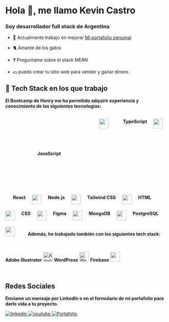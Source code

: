 # Hola 👋, me llamo Kevin Castro

### Soy desarrollador full stack de Argentina
  

- 🔭 Actualmente trabajo en mejorar [Mi portafolio personal](https://portafolio3-95zh.vercel.app/)  
  

- 🐈 Amante de los gatos
  

- ❓ Preguntame sobre el stack MERN   
  

- 💵 puedo crear tu sitio web para vender y ganar dinero.  
  

## 🚀 Tech Stack en los que trabajo

**El Bootcamp de Henry me ha permitido adquirir experiencia y conocimiento de las siguientes tecnologias:**

<br/>

<div style="display: flex; flex-wrap: wrap; gap: 20px;">
    <strong style="padding:100px" >JavaScript</strong>
    <img src="https://cdn.jsdelivr.net/gh/devicons/devicon/icons/javascript/javascript-original.svg" height="30" />&nbsp
    <strong>TypeScript</strong>
    <img src="https://cdn.jsdelivr.net/gh/devicons/devicon/icons/typescript/typescript-original.svg" height="30" />&nbsp
    <strong>React</strong>
    <img src="https://cdn.jsdelivr.net/gh/devicons/devicon/icons/react/react-original.svg" height="30" />
    <strong>Node.js</strong>
    <img src="https://cdn.jsdelivr.net/gh/devicons/devicon/icons/nodejs/nodejs-original.svg" height="30" />
    <strong>Tailwind CSS</strong>
    <img src="https://www.vectorlogo.zone/logos/tailwindcss/tailwindcss-icon.svg" height="30" />
    <strong>HTML</strong>
    <img src="https://cdn.jsdelivr.net/gh/devicons/devicon/icons/html5/html5-original.svg" height="30" />
    <strong>CSS</strong>
     <img src="https://cdn.jsdelivr.net/gh/devicons/devicon/icons/css3/css3-original.svg" height="30" />
    <strong>Figma</strong>
    <img src="https://cdn.jsdelivr.net/gh/devicons/devicon/icons/figma/figma-original.svg" height="30" />
    <strong>MongoDB</strong>
    <img src="https://cdn.jsdelivr.net/gh/devicons/devicon/icons/mongodb/mongodb-original.svg" height="30" />
    <strong>PostgreSQL</strong>
    <img src="https://cdn.jsdelivr.net/gh/devicons/devicon/icons/postgresql/postgresql-original.svg" height="30" />
    <br/>
  <br/>


  
**Además, he trabajado también con los siguientes tech stack:**

<strong>Adobe Illustrator</strong>
    <img src="https://upload.wikimedia.org/wikipedia/commons/f/fb/Adobe_Illustrator_CC_icon.svg" height="30" alt="Adobe Illustrator" />
    <strong>WordPress</strong>
    <img src="https://upload.wikimedia.org/wikipedia/commons/9/98/WordPress_blue_logo.svg" height="30" alt="WordPress azul" />
    <strong>Firebase</strong>
    <img src="https://cdn.jsdelivr.net/gh/devicons/devicon/icons/firebase/firebase-plain.svg" height="30" />
</div>

<br/>

## Redes Sociales
**Enviame un mensaje por LinkedIn o en el formulario de mi portafolio para darle vida a tu proyecto.**
<div align="start">
<a href="https://www.linkedin.com/in/kevin-castro-b12357214/" target="_blank">
<img src=https://img.shields.io/badge/linkedin-%231E77B5.svg?&style=for-the-badge&logo=linkedin&logoColor=white alt=linkedin style="margin-bottom: 5px;" />
</a>
<a href="https://www.youtube.com/@practicandoprogramacion2022" target="_blank">
<img src=https://img.shields.io/badge/youtube-%23EE4831.svg?&style=for-the-badge&logo=youtube&logoColor=white alt=youtube style="margin-bottom: 5px;" />
</a>
<a href="https://portafolio3-95zh.vercel.app/" target="_blank">
<img src="https://img.shields.io/badge/Portafolio-%2324292e.svg?&style=for-the-badge&logo=portfolio&logoColor=white" alt="Portafolio" style="margin-bottom: 5px;" />
</a>
</div>  
  

<br/>  
